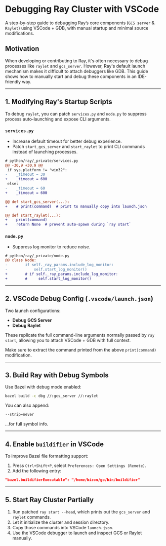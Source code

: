 # Debugging Ray Cluster with VSCode

A step-by-step guide to debugging Ray’s core components (`GCS server` & `Raylet`) using VSCode + GDB, with manual startup and minimal source modifications.

## Motivation

When developing or contributing to Ray, it's often necessary to debug processes like `raylet` and `gcs_server`. However, Ray's default launch mechanism makes it difficult to attach debuggers like GDB. This guide shows how to manually start and debug these components in an IDE-friendly way.

---

## 1. Modifying Ray's Startup Scripts

To debug `raylet`, you can patch `services.py` and `node.py` to suppress process auto-launching and expose CLI arguments.

### `services.py`

- Increase default timeout for better debug experience.
- Patch `start_gcs_server` and `start_raylet` to print CLI commands instead of launching processes.

```diff
# python/ray/_private/services.py
@@ -30,9 +30,9 @@
 if sys.platform != "win32":
-    _timeout = 30
+    _timeout = 600
 else:
-    _timeout = 60
+    _timeout = 600

@@ def start_gcs_server(...):
+    # print(command)  # print to manually copy into launch.json

@@ def start_raylet(...):
+    print(command)
+    return None  # prevent auto-spawn during `ray start`
```

### `node.py`

- Suppress log monitor to reduce noise.

```diff
# python/ray/_private/node.py
@@ class Node:
-        if self._ray_params.include_log_monitor:
-            self.start_log_monitor()
+        # if self._ray_params.include_log_monitor:
+        #     self.start_log_monitor()
```

---

## 2. VSCode Debug Config (`.vscode/launch.json`)

Two launch configurations:

- **Debug GCS Server**
- **Debug Raylet**

These replicate the full command-line arguments normally passed by `ray start`, allowing you to attach VSCode + GDB with full context.

Make sure to extract the command printed from the above `print(command)` modification.

---

## 3. Build Ray with Debug Symbols

Use Bazel with debug mode enabled:

```bash
bazel build -c dbg //:gcs_server //:raylet
```

You can also append:

```bash
--strip=never
```

...for full symbol info.

---

## 4. Enable `buildifier` in VSCode

To improve Bazel file formatting support:

1. Press `Ctrl+Shift+P`, select `Preferences: Open Settings (Remote)`.
2. Add the following entry:

```json
"bazel.buildifierExecutable": "/home/bizon/go/bin/buildifier"
```

---

## 5. Start Ray Cluster Partially

1. Run patched `ray start --head`, which prints out the `gcs_server` and `raylet` commands.
2. Let it initialize the cluster and session directory.
3. Copy those commands into VSCode `launch.json`.
4. Use the VSCode debugger to launch and inspect GCS or Raylet manually.


